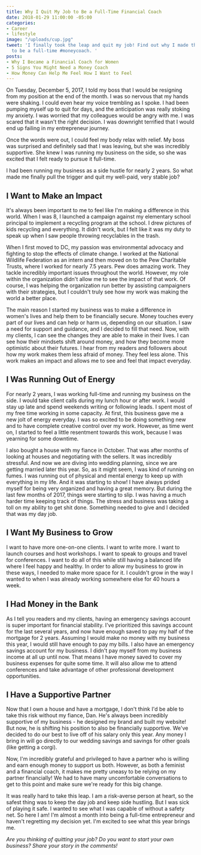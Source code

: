 ```yaml
---
title: Why I Quit My Job to Be a Full-Time Financial Coach
date: 2018-01-29 11:00:00 -05:00
categories:
- Career
- lifestyle
image: "/uploads/cup.jpg"
tweet: 'I finally took the leap and quit my job! Find out why I made the decision
  to be a full-time #moneycoach. '
posts:
- Why I Became a Financial Coach for Women
- 5 Signs You Might Need a Money Coach
- How Money Can Help Me Feel How I Want to Feel
---
```


On Tuesday, December 5, 2017, I told my boss that I would be resigning from my position at the end of the month. I was so nervous that my hands were shaking. I could even hear my voice trembling as I spoke. I had been pumping myself up to quit for days, and the anticipation was really stoking my anxiety. I was worried that my colleagues would be angry with me. I was scared that it wasn't the right decision. I was downright terrified that I would end up failing in my entrepreneur journey.

Once the words were out, I could feel my body relax with relief. My boss was surprised and definitely sad that I was leaving, but she was incredibly supportive. She knew I was running my business on the side, so she was excited that I felt ready to pursue it full-time. 

I had been running my business as a side hustle for nearly 2 years. So what made me finally pull the trigger and quit my well-paid, very stable job?

## I Want to Make an Impact

It's always been important to me to feel like I'm making a difference in this world. When I was 8, I launched a campaign against my elementary school principal to implement a recycling program at the school. I drew pictures of kids recycling and everything. It didn't work, but I felt like it was my duty to speak up when I saw people throwing recyclables in the trash.

When I first moved to DC, my passion was environmental advocacy and fighting to stop the effects of climate change. I worked at the National Wildlife Federation as an intern and then moved on to the Pew Charitable Trusts, where I worked for nearly 7.5 years. Pew does amazing work. They tackle incredibly important issues throughout the world. However, my role within the organization didn't allow me to see the impact of that work. Of course, I was helping the organization run better by assisting campaigners with their strategies, but I couldn't truly see how my work was making the world a better place.

The main reason I started my business was to make a difference in women's lives and help them to be financially secure. Money touches every part of our lives and can help or harm us, depending on our situation. I saw a need for support and guidance, and I decided to fill that need. Now, with my clients, I can see the changes they are able to make in their lives. I can see how their mindsets shift around money, and how they become more optimistic about their futures. I hear from my readers and followers about how my work makes them less afraid of money. They feel less alone. This work makes an impact and allows me to see and feel that impact everyday. 

## I Was Running Out of Energy

For nearly 2 years, I was working full-time and running my business on the side. I would take client calls during my lunch hour or after work. I would stay up late and spend weekends writing or following leads. I spent most of my free time working in some capacity. At first, this business gave me a new jolt of energy everyday. I was so excited to be doing something new and to have complete creative control over my work. However, as time went on, I started to feel a little resentment towards this work, because I was yearning for some downtime. 

I also bought a house with my fiance in October. That was after months of looking at houses and negotiating with the sellers. It was incredibly stressful. And now we are diving into wedding planning, since we are getting married later this year. So, as it might seem, I was kind of running on fumes. I was running out of physical and mental energy to keep up with everything in my life. And it was starting to show! I have always prided myself for being very organized and having a great memory. But during the last few months of 2017, things were starting to slip. I was having a much harder time keeping track of things. The stress and business was taking a toll on my ability to get shit done. Something needed to give and I decided that was my day job.

## I Want My Business to Grow

I want to have more one-on-one clients. I want to write more. I want to launch courses and host workshops. I want to speak to groups and travel for conferences. I want to do all of this while still having a balanced life where I feel happy and healthy. In order to allow my business to grow in these ways, I needed to make more space for it. I couldn't grow in the way I wanted to when I was already working somewhere else for 40 hours a week. 

## I Had Money in the Bank

As I tell you readers and my clients, having an emergency savings account is super important for financial stability. I've prioritized this savings account for the last several years, and now have enough saved to pay my half of the mortgage for 2 years. Assuming I would make no money with my business this year, I would still have enough to pay my bills. I also have an emergency savings account for my business. I didn't pay myself from my business income at all up until now. That means I have money saved to cover my business expenses for quite some time. It will also allow me to attend conferences and take advantage of other professional development opportunities.

## I Have a Supportive Partner

Now that I own a house and have a mortgage, I don't think I'd be able to take this risk without my fiance, Dan. He's always been incredibly supportive of my business - he designed my brand and built my website! But now, he is shifting his position to also be financially supportive. We've decided to do our best to live off of his salary only this year. Any money I bring in will go directly to our wedding savings and savings for other goals (like getting a corgi). 

Now, I'm incredibly grateful and privileged to have a partner who is willing and earn enough money to support us both. However, as both a feminist and a financial coach, it makes me pretty uneasy to be relying on my partner financially! We had to have many uncomfortable conversations to get to this point and make sure we're ready for this big change. 

It was really hard to take this leap. I am a risk-averse person at heart, so the safest thing was to keep the day job and keep side hustling. But I was sick of playing it safe. I wanted to see what I was capable of without a safety net. So here I am! I'm almost a month into being a full-time entrepreneur and haven't regretting my decision yet. I'm excited to see what this year brings me.

*Are you thinking of quitting your job? Do you want to start your own business? Share your story in the comments!*
